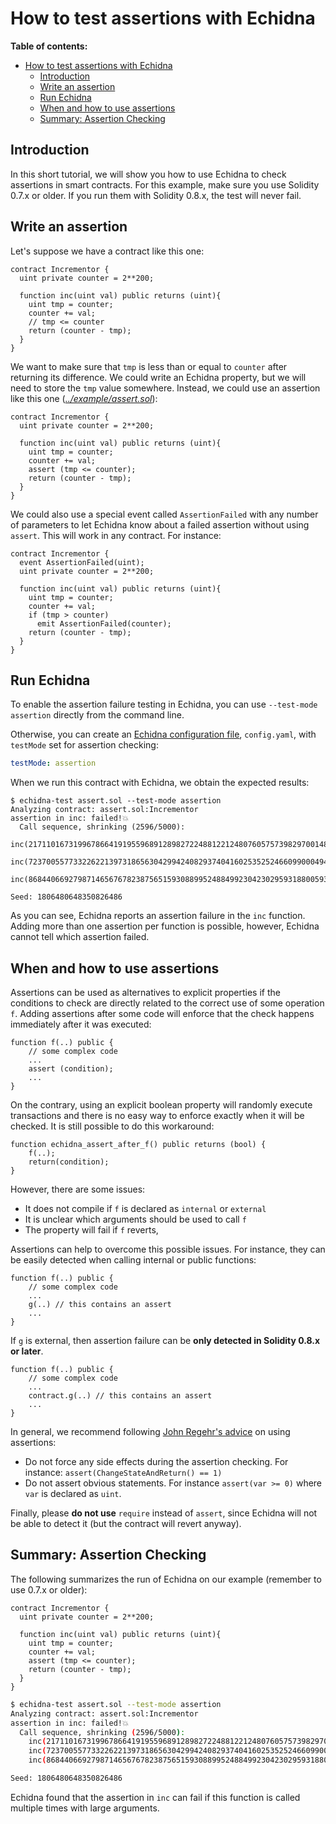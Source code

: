 # How to test assertions with Echidna

**Table of contents:**

- [How to test assertions with Echidna](#how-to-test-assertions-with-echidna)
  - [Introduction](#introduction)
  - [Write an assertion](#write-an-assertion)
  - [Run Echidna](#run-echidna)
  - [When and how to use assertions](#when-and-how-to-use-assertions)
  - [Summary: Assertion Checking](#summary-assertion-checking)

## Introduction

In this short tutorial, we will show you how to use Echidna to check assertions in smart contracts. For this example, make sure you use Solidity 0.7.x or older. If you run them with Solidity 0.8.x, the test will never fail.

## Write an assertion

Let's suppose we have a contract like this one:

```solidity
contract Incrementor {
  uint private counter = 2**200;

  function inc(uint val) public returns (uint){
    uint tmp = counter;
    counter += val;
    // tmp <= counter
    return (counter - tmp);
  }
}
```

We want to make sure that `tmp` is less than or equal to `counter` after returning its difference. We could write an Echidna property, but we will need to store the `tmp` value somewhere. Instead, we could use an assertion like this one (_[../example/assert.sol](../example/assert.sol)_):

```solidity
contract Incrementor {
  uint private counter = 2**200;

  function inc(uint val) public returns (uint){
    uint tmp = counter;
    counter += val;
    assert (tmp <= counter);
    return (counter - tmp);
  }
}
```

We could also use a special event called `AssertionFailed` with any number of parameters to let Echidna know about a failed assertion without using `assert`. This will work in any contract. For instance:

```solidity
contract Incrementor {
  event AssertionFailed(uint);
  uint private counter = 2**200;

  function inc(uint val) public returns (uint){
    uint tmp = counter;
    counter += val;
    if (tmp > counter)
      emit AssertionFailed(counter);
    return (counter - tmp);
  }
}
```

## Run Echidna

To enable the assertion failure testing in Echidna, you can use `--test-mode assertion` directly from the command line.

Otherwise, you can create an [Echidna configuration file](https://github.com/crytic/echidna/wiki/Config), `config.yaml`, with `testMode` set for assertion checking:

```yaml
testMode: assertion
```

When we run this contract with Echidna, we obtain the expected results:

```
$ echidna-test assert.sol --test-mode assertion
Analyzing contract: assert.sol:Incrementor
assertion in inc: failed!💥
  Call sequence, shrinking (2596/5000):
    inc(21711016731996786641919559689128982722488122124807605757398297001483711807488)
    inc(7237005577332262213973186563042994240829374041602535252466099000494570602496)
    inc(86844066927987146567678238756515930889952488499230423029593188005934847229952)

Seed: 1806480648350826486
```

As you can see, Echidna reports an assertion failure in the `inc` function. Adding more than one assertion per function is possible, however, Echidna cannot tell which assertion failed.

## When and how to use assertions

Assertions can be used as alternatives to explicit properties if the conditions to check are directly related to the correct use of some operation `f`. Adding assertions after some code will enforce that the check happens immediately after it was executed:

```solidity
function f(..) public {
    // some complex code
    ...
    assert (condition);
    ...
}
```

On the contrary, using an explicit boolean property will randomly execute transactions and there is no easy way to enforce exactly when it will be checked. It is still possible to do this workaround:

```solidity
function echidna_assert_after_f() public returns (bool) {
    f(..);
    return(condition);
}
```

However, there are some issues:

- It does not compile if `f` is declared as `internal` or `external`
- It is unclear which arguments should be used to call `f`
- The property will fail if `f` reverts,

Assertions can help to overcome this possible issues. For instance, they can be easily detected when calling internal or public functions:

```solidity
function f(..) public {
    // some complex code
    ...
    g(..) // this contains an assert
    ...
}
```

If `g` is external, then assertion failure can be **only detected in Solidity 0.8.x or later**.

```solidity
function f(..) public {
    // some complex code
    ...
    contract.g(..) // this contains an assert
    ...
}
```

In general, we recommend following [John Regehr's advice](https://blog.regehr.org/archives/1091) on using assertions:

- Do not force any side effects during the assertion checking. For instance: `assert(ChangeStateAndReturn() == 1)`
- Do not assert obvious statements. For instance `assert(var >= 0)` where `var` is declared as `uint`.

Finally, please **do not use** `require` instead of `assert`, since Echidna will not be able to detect it (but the contract will revert anyway).

## Summary: Assertion Checking

The following summarizes the run of Echidna on our example (remember to use 0.7.x or older):

```solidity
contract Incrementor {
  uint private counter = 2**200;

  function inc(uint val) public returns (uint){
    uint tmp = counter;
    counter += val;
    assert (tmp <= counter);
    return (counter - tmp);
  }
}
```

```bash
$ echidna-test assert.sol --test-mode assertion
Analyzing contract: assert.sol:Incrementor
assertion in inc: failed!💥
  Call sequence, shrinking (2596/5000):
    inc(21711016731996786641919559689128982722488122124807605757398297001483711807488)
    inc(7237005577332262213973186563042994240829374041602535252466099000494570602496)
    inc(86844066927987146567678238756515930889952488499230423029593188005934847229952)

Seed: 1806480648350826486
```

Echidna found that the assertion in `inc` can fail if this function is called multiple times with large arguments.
